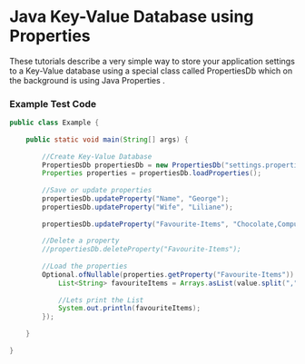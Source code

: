 # Java Key-Value Database using Properties


These tutorials describe a very simple way to store your application settings to a Key-Value database using a special class called PropertiesDb which on the background is using Java Properties .


### Example Test Code

```JAVA
public class Example {
	
	public static void main(String[] args) {
		
		//Create Key-Value Database
		PropertiesDb propertiesDb = new PropertiesDb("settings.properties", false);
		Properties properties = propertiesDb.loadProperties();
		
		//Save or update properties
		propertiesDb.updateProperty("Name", "George");
		propertiesDb.updateProperty("Wife", "Liliane");
		
		propertiesDb.updateProperty("Favourite-Items", "Chocolate,Computers,Clothes");
		
		//Delete a property
		//propertiesDb.deleteProperty("Favourite-Items");
		
		//Load the properties
		Optional.ofNullable(properties.getProperty("Favourite-Items")).ifPresent(value -> {
			List<String> favouriteItems = Arrays.asList(value.split(","));
			
			//Lets print the List
			System.out.println(favouriteItems);
		});
		
	}
	
}
```